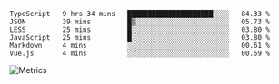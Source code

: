 <!--START_SECTION:waka-->

```text
TypeScript   9 hrs 34 mins   █████████████████████░░░░   84.33 %
JSON         39 mins         █▒░░░░░░░░░░░░░░░░░░░░░░░   05.73 %
LESS         25 mins         █░░░░░░░░░░░░░░░░░░░░░░░░   03.80 %
JavaScript   25 mins         █░░░░░░░░░░░░░░░░░░░░░░░░   03.80 %
Markdown     4 mins          ░░░░░░░░░░░░░░░░░░░░░░░░░   00.61 %
Vue.js       4 mins          ░░░░░░░░░░░░░░░░░░░░░░░░░   00.59 %
```

<!--END_SECTION:waka-->

![Metrics](https://metrics.lecoq.io/TachibanaKimika?template=classic&base.activity=0&base.community=0&base.repositories=0&languages=1&isocalendar=1&isocalendar.duration=half-year&languages.limit=8&languages.sections=most-used&languages.colors=github&languages.threshold=0%25&languages.indepth=false&languages.recent.load=300&languages.recent.days=14&config.timezone=Asia%2FShanghai)
